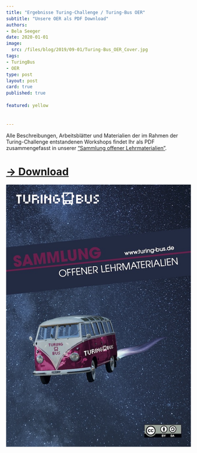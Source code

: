 ```yaml
---
title: "Ergebnisse Turing-Challenge / Turing-Bus OER"
subtitle: "Unsere OER als PDF Download"
authors:
- Bela Seeger
date: 2020-01-01
image:
  src: /files/blog/2019/09-01/Turing-Bus_OER_Cover.jpg
tags:
- TuringBus
- OER
type: post
layout: post
card: true
published: true

featured: yellow


---
```


Alle Beschreibungen, Arbeitsblätter und Materialien der im Rahmen der Turing-Challenge entstandenen Workshops findet Ihr als PDF zusammengefasst in unserer [“Sammlung offener Lehrmaterialien”](/files/documents/Turing-Bus_OER.pdf).

# [→ Download](/files/documents/Turing-Bus_OER.pdf)


![Turing-Bus in Gifhorn](/files/blog/2019/09-01/Turing-Bus_OER_Cover.jpg)
